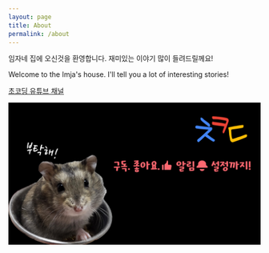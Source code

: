 ```yaml
---
layout: page
title: About
permalink: /about
---
```


임자네 집에 오신것을 환영합니다. 재미있는 이야기 많이 들려드릴께요!

Welcome to the Imja's house. I'll tell you a lot of interesting stories!

[초코딩 유튜브 채널](https://www.youtube.com/channel/UCULjnB1m5RQ_NZSMXZ_axgg)

![alt text](../assets/img/last.png)